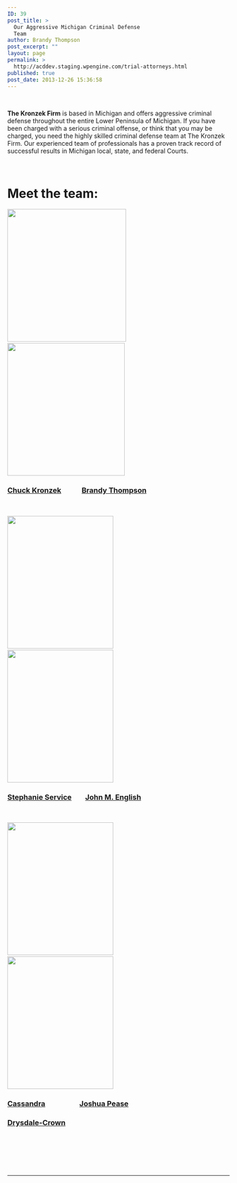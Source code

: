 ```yaml
---
ID: 39
post_title: >
  Our Aggressive Michigan Criminal Defense
  Team
author: Brandy Thompson
post_excerpt: ""
layout: page
permalink: >
  http://acddev.staging.wpengine.com/trial-attorneys.html
published: true
post_date: 2013-12-26 15:36:58
---
```

&nbsp;

<strong>The Kronzek Firm</strong> is based in Michigan and offers aggressive criminal defense throughout the entire Lower Peninsula of Michigan. If you have been charged with a serious criminal offense, or think that you may be charged, you need the highly skilled criminal defense team at The Kronzek Firm. Our experienced team of professionals has a proven track record of successful results in Michigan local, state, and federal Courts.

&nbsp;
<h1><strong>Meet the team:</strong></h1>
<a href="https://acddev.staging.wpengine.com/chuck-kronzek.html" target="_blank" rel="noopener"><img class="alignnone wp-image-26038" src="https://acddev.staging.wpengine.com/wp-content/uploads/2017/10/Chuck-269x300.png" alt="" width="269" height="300" /></a>   <a href="https://acddev.staging.wpengine.com/brandy-thompson.html" target="_blank" rel="noopener"><img class="alignnone size-medium wp-image-26042" src="https://acddev.staging.wpengine.com/wp-content/uploads/2017/10/Brandy-266x300.png" alt="" width="266" height="300" /></a>
<h3><a href="https://acddev.staging.wpengine.com/chuck-kronzek.html"><strong>Chuck Kronzek</strong></a>            <a href="https://acddev.staging.wpengine.com/brandy-thompson.html"><strong>Brandy Thompson</strong></a></h3>
&nbsp;

<a href="https://acddev.staging.wpengine.com/stephanie-service.html" target="_blank" rel="noopener"><img class="alignnone size-medium wp-image-26060" src="https://acddev.staging.wpengine.com/wp-content/uploads/2013/12/SMS-2.27.14-240x300-240x300.jpg" alt="" width="240" height="300" /></a>           <a href="https://acddev.staging.wpengine.com/john-m-english.html" target="_blank" rel="noopener"><img class="alignnone wp-image-26046" src="https://acddev.staging.wpengine.com/wp-content/uploads/2017/10/JME-3.6.14-240x300-240x300.jpg" alt="" width="240" height="300" /></a>
<h3><a href="https://acddev.staging.wpengine.com/stephanie-service.html"><strong>Stephanie Service</strong></a>        <a href="https://acddev.staging.wpengine.com/john-m-english.html"><strong>John M. English</strong></a></h3>
&nbsp;

<a href="https://acddev.staging.wpengine.com/cassandra-drysdale-crown.html" target="_blank" rel="noopener"><img class="alignnone size-medium wp-image-26063" src="https://acddev.staging.wpengine.com/wp-content/uploads/2013/12/CADC-headshot-240x300.jpg" alt="" width="240" height="300" /></a>           <a href="https://acddev.staging.wpengine.com/joshua-pease.html" target="_blank" rel="noopener"><img class="alignnone size-medium wp-image-26048" src="https://acddev.staging.wpengine.com/wp-content/uploads/2017/10/1953a42f-9000-49cf-937d-b27da37e686b-240x300.jpg" alt="" width="240" height="300" /></a>
<h3><strong><a href="https://acddev.staging.wpengine.com/cassandra-drysdale-crown.html">Cassandra</a>                    </strong><a href="https://acddev.staging.wpengine.com/joshua-pease.html"><strong>Joshua Pease</strong></a></h3>
<h3><strong><a href="https://acddev.staging.wpengine.com/cassandra-drysdale-crown.html">Drysdale-Crown</a>         </strong></h3>
&nbsp;

&nbsp;

&nbsp;

<hr />

<h2><b><a name="2"></a></b></h2>